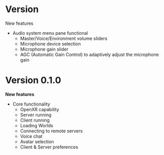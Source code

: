 # Version

New features

- Audio system menu pane functional
  - Master/Voice/Environment volume sliders
  - Microphone device selection
  - Microphone gain slider
  - AGC (Automatic Gain Control) to adaptively adjust the microphone gain

# Version 0.1.0

**New features**

- Core functionality
  - OpenXR capability
  - Server running
  - Client running
  - Loading Worlds
  - Connecting to remote servers
  - Voice chat
  - Avatar selection
  - Client & Server preferences
  